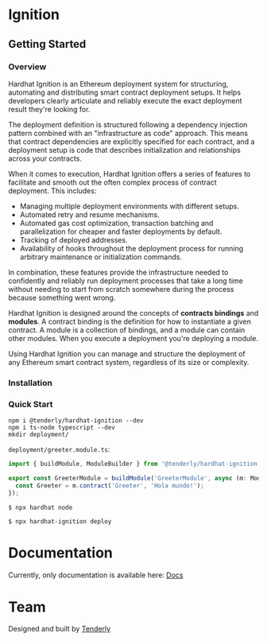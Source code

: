 # Ignition

## Getting Started

### Overview

Hardhat Ignition is an Ethereum deployment system for structuring, automating and distributing smart contract deployment
setups. It helps developers clearly articulate and reliably execute the exact deployment result they're looking for.

The deployment definition is structured following a dependency injection pattern combined with an "infrastructure as
code" approach. This means that contract dependencies are explicitly specified for each contract, and a deployment setup
is code that describes initialization and relationships across your contracts.

When it comes to execution, Hardhat Ignition offers a series of features to facilitate and smooth out the often complex
process of contract deployment. This includes:

- Managing multiple deployment environments with different setups.
- Automated retry and resume mechanisms.
- Automated gas cost optimization, transaction batching and parallelization for cheaper and faster deployments by
  default.
- Tracking of deployed addresses.
- Availability of hooks throughout the deployment process for running arbitrary maintenance or initialization commands.

In combination, these features provide the infrastructure needed to confidently and reliably run deployment processes
that take a long time without needing to start from scratch somewhere during the process because something went wrong.

Hardhat Ignition is designed around the concepts of **contracts bindings** and **modules**. A contract binding is the
definition for how to instantiate a given contract. A module is a collection of bindings, and a module can contain other
modules. When you execute a deployment you're deploying a module.

Using Hardhat Ignition you can manage and structure the deployment of any Ethereum smart contract system, regardless of
its size or complexity.

### Installation

### Quick Start

```
npm i @tenderly/hardhat-ignition --dev
npm i ts-node typescript --dev
mkdir deployment/
```

`deployment/greeter.module.ts`:

```typescript
import { buildModule, ModuleBuilder } from '@tenderly/hardhat-ignition';

export const GreeterModule = buildModule('GreeterModule', async (m: ModuleBuilder) => {
  const Greeter = m.contract('Greeter', 'Hola mundo!');
});
```

`$ npx hardhat node`

`$ npx hardhat-ignition deploy`

# Documentation

Currently, only documentation is available here: [Docs](./docs/README.md)

# Team

Designed and built by [Tenderly](https://tenderly.co/)
